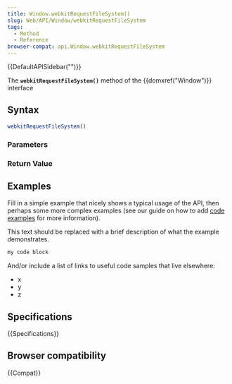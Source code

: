 ```yaml
---
title: Window.webkitRequestFileSystem()
slug: Web/API/Window/webkitRequestFileSystem
tags:
  - Method
  - Reference
browser-compat: api.Window.webkitRequestFileSystem
---
```

{{DefaultAPISidebar("")}}

The **`webkitRequestFileSystem()`** method of the {{domxref("Window")}} interface 

## Syntax

```js
webkitRequestFileSystem()
```

### Parameters



### Return Value



## Examples

Fill in a simple example that nicely shows a typical usage of the API, then perhaps some more complex examples (see our guide on how to add [code examples](/en-US/docs/MDN/Contribute/Structures/Code_examples) for more information).

This text should be replaced with a brief description of what the example demonstrates.

```js
my code block
```

And/or include a list of links to useful code samples that live elsewhere:

*   x
*   y
*   z

## Specifications

{{Specifications}}

## Browser compatibility

{{Compat}}

